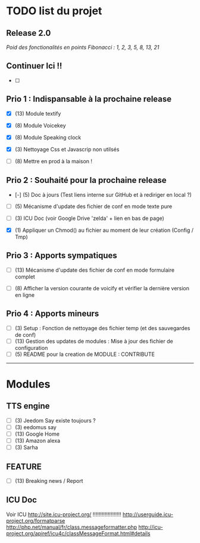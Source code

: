 # TODO list du projet
## Release 2.0

_Poid des fonctionalités en points Fibonacci : 1, 2, 3, 5, 8, 13, 21_

## Continuer Ici !!
* [ ]

## Prio 1 : Indispansable à la prochaine release
* [x] (13) Module textify
* [x] (8) Module Voicekey
* [x] (8) Module Speaking clock
* [x] (3) Nettoyage Css et Javascrip non utilsés
* [ ] (8) Mettre en prod à la maison !


## Prio 2 : Souhaité pour la prochaine release
* [-] (5) Doc à jours (Test liens interne sur GitHub et à rediriger en local ?)
* [ ] (5) Mécanisme d'update des fichier de conf en mode texte pure
* [ ] (3) ICU Doc (voir Google Drive 'zelda' + lien en bas de page)
* [x] (1) Appliquer un Chmod() au fichier au moment de leur création (Config / Tmp)


## Prio 3 : Apports sympatiques
* [ ] (13) Mécanisme d'update des fichier de conf en mode formulaire complet
* [ ] (8) Afficher la version courante de voicify et vérifier la dernière version en ligne


## Prio 4 : Apports mineurs
* [ ] (3) Setup : Fonction de nettoyage des fichier temp (et des sauvegardes de conf)
* [ ] (13) Gestion des updates de modules : Mise à jour des fichier de configuration
* [ ] (5) README pour la creation de MODULE : CONTRIBUTE

--------------------------------------------------------------------------------
# Modules
## TTS engine
* [ ] (3) Jeedom Say existe toujours ?
* [ ] (3) eedomus say
* [ ] (13) Google Home
* [ ] (13) Amazon alexa
* [ ] (3) Sarha

## FEATURE
* [ ] (13) Breaking news / Report


## ICU Doc
Voir ICU http://site.icu-project.org/ !!!!!!!!!!!!!!!!!!!
http://userguide.icu-project.org/formatparse
http://php.net/manual/fr/class.messageformatter.php
http://icu-project.org/apiref/icu4c/classMessageFormat.html#details
